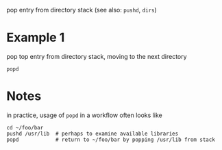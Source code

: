 pop entry from directory stack
(see also: `pushd`, `dirs`)

# Example 1
pop top entry from directory stack, moving to the next directory
```
popd
```

# Notes
in practice, usage of `popd` in a workflow often looks like
```
cd ~/foo/bar
pushd /usr/lib  # perhaps to examine available libraries
popd            # return to ~/foo/bar by popping /usr/lib from stack
```

